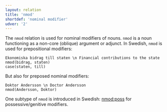 ```yaml
---
layout: relation
title: 'nmod'
shortdef: 'nominal modifier'
udver: '2'
---
```


The `nmod` relation is used for nominal modifiers of nouns. `nmod` is a noun functioning as a non-core (oblique)
argument or adjunct. In Swedish, `nmod` is used for prepositional modifiers:

~~~ sdparse
Ekonomiska bidrag till staten \n Financial contributions to the state
nmod(bidrag, staten)
case(staten, till)
~~~

But also for preposed nominal modifiers:

~~~ sdparse
Doktor Andersson \n Doctor Andersson
nmod(Andersson, Doktor)
~~~

One subtype of `nmod` is introduced in Swedish: [nmod:poss]() for possessive/genitive modifiers.
<!-- Interlanguage links updated Út zář 29 18:41:27 CEST 2020 -->
